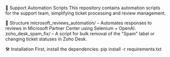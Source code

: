 🤖 Support Automation Scripts
This repository contains automation scripts for the support team, simplifying ticket processing and review management.

📂 Structure
microsoft_reviews_automation/ – Automates responses to reviews in Microsoft Partner Center using Selenium + OpenAI.
zoho_desk_spam_fix/ – A script for bulk removal of the "Spam" label or changing ticket statuses in Zoho Desk.

🛠 Installation
First, install the dependencies:
pip install -r requirements.txt
